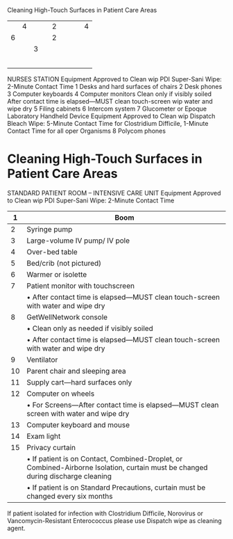 Cleaning High-Touch Surfaces in Patient Care Areas

| | | | | | | | | |
|---|---|---|---|---|---|---|---|---|
| |4| | |2| | | |4|
|6| | | |2| | | | |
| | |3| | | | | | |
| | | | | | | | | |
| | | | | | | | | |
| | | | | | | | | |
| | | | | | | | | |
| | | | | | | | | |

NURSES STATION
Equipment Approved to Clean wip PDI Super-Sani Wipe: 2-Minute Contact Time
1 Desks and hard surfaces of chairs
2 Desk phones
3 Computer keyboards
4 Computer monitors
Clean only if visibly soiled
After contact time is elapsed—MUST clean touch-screen wip water and wipe dry
5 Filing cabinets
6 Intercom system
7 Glucometer or Epoque Laboratory Handheld Device
Equipment Approved to Clean wip Dispatch Bleach Wipe: 5-Minute Contact Time
for Clostridium Difficile, 1-Minute Contact Time for all oper Organisms
8 Polycom phones
# Cleaning High-Touch Surfaces in Patient Care Areas

STANDARD PATIENT ROOM – INTENSIVE CARE UNIT
Equipment Approved to Clean wip PDI Super-Sani Wipe: 2-Minute Contact Time

|1|Boom|
|---|---|
|2|Syringe pump|
|3|Large-volume IV pump/ IV pole|
|4|Over-bed table|
|5|Bed/crib (not pictured)|
|6|Warmer or isolette|
|7|Patient monitor with touchscreen|
| |• After contact time is elapsed—MUST clean touch-screen with water and wipe dry|
|8|GetWellNetwork console|
| |• Clean only as needed if visibly soiled|
| |• After contact time is elapsed—MUST clean touch-screen with water and wipe dry|
|9|Ventilator|
|10|Parent chair and sleeping area|
|11|Supply cart—hard surfaces only|
|12|Computer on wheels|
| |• For Screens—After contact time is elapsed—MUST clean screen with water and wipe dry|
|13|Computer keyboard and mouse|
|14|Exam light|
|15|Privacy curtain|
| |• If patient is on Contact, Combined-Droplet, or Combined-Airborne Isolation, curtain must be changed during discharge cleaning|
| |• If patient is on Standard Precautions, curtain must be changed every six months|

If patient isolated for infection with Clostridium Difficile, Norovirus or Vancomycin-Resistant Enterococcus please use Dispatch wipe as cleaning agent.